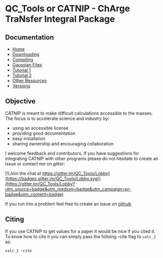# QC_Tools or CATNIP - ChArge TraNsfer Integral Package

## Documentation

 * [Home](https://github.com/JoshuaSBrown/QC_Tools/wiki/1.-Home)
 * [Downloading](https://github.com/JoshuaSBrown/QC_Tools/wiki/2.-Downloading)
 * [Compiling](https://github.com/JoshuaSBrown/QC_Tools/wiki/3.-Compiling)
 * [Gaussian Files](https://github.com/JoshuaSBrown/QC_Tools/wiki/4.-Gaussian-Files)
 * [Tutorial 1](https://github.com/JoshuaSBrown/QC_Tools/wiki/5.-Tutorial-1)
 * [Tutorial 2](https://github.com/JoshuaSBrown/QC_Tools/wiki/6.-Tutorial-2)
 * [Other Resources](https://github.com/JoshuaSBrown/QC_Tools/wiki/7.-Other-Resources)
 * [Versions](https://github.com/JoshuaSBrown/QC_Tools/wiki/8.-Versions)

## Objective

CATNIP is meant to make difficult calculations accessible to the masses. The focus is to accelerate science and industry by:
 * using an accessible license
 * providing good documentation
 * easy installation
 * sharing ownership and encouraging collaboration
 
I welcome feedback and contributors. If you have suggestions for integrating CATNIP with other programs please do not hesitate to create an issue or contact me on gitter:

[![Join the chat at https://gitter.im/QC_Tools/Lobby](https://badges.gitter.im/QC_Tools/Lobby.svg)](https://gitter.im/QC_Tools/Lobby?utm_source=badge&utm_medium=badge&utm_campaign=pr-badge&utm_content=badge)

If you run into a problem feel free to create an issue on [github](https://github.com/JoshuaSBrown/QC_Tools/issues)

## Citing

If you use CATNIP to get values for a paper it would be nice if you cited it. To know how to cite it you can simply pass the folloing -cite flag to `calc_J` as:

```calc_J -cite```
